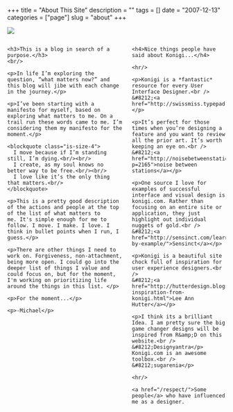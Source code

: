+++
title = "About This Site"
description = ""
tags = []
date = "2007-12-13"
categories = ["page"]
slug = "about"
+++

<div class="columns is-centered">
  <div class="column is-three-quarters">
  <img src="//media.konigi.com/img/about.jpg" style="margin-bottom: 1em;" />
  </div>
</div>

<div class="columns is-centered">
  <div class="column is-half is-size-4">

    <h3>This is a blog in search of a purpose.</h3>
    <br/>

    <p>In life I’m exploring the question, “what matters now?” and this blog will jibe with each change in the journey.</p>

    <p>I’ve been starting with a manifesto for myself, based on exploring what matters to me. On a trail run these words came to me. I’m considering them my manifesto for the moment.</p>

    <blockquote class="is-size-4">
      I move because if I’m standing still, I’m dying.<br/><br/>
      I create, as my soul knows no better way to be free.<br/><br/>
      I love like it’s the only thing that matters.<br/>
    </blockquote>

    <p>This is a pretty good description of the actions and people at the top of the list of what matters to me. It's simple enough for me to follow. I move. I make. I love. I think in bullet points when I run, I guess.</p>

    <p>There are other things I need to work on. Forgiveness, non-attachment, being more open. I could go into the deeper list of things I value and could focus on, but for the moment, I'm working on prioritizing life around the things in this list. </p>

    <p>For the moment...</p>

    <p>-Michael</p>

  </div>
  <div class="column is-one-quarter">

    <h4>Nice things people have said about Konigi...</h4>

    <hr/>

    <p>Konigi is a *fantastic* resource for every User Interface Designer.<br />
    &#8212;<a href="http://swissmiss.typepad.com/weblog/2008/02/konigi.html">swissmiss</a></p>

    <p>It’s perfect for those times when you’re designing a feature and you want to review all the prior art. It’s worth keeping an eye on.<br />
    &#8212;<a href="http://noisebetweenstations.com/personal/weblogs/?p=2165">noise between stations</a></p>

    <p>One source I love for examples of successful interface and visual design is konigi.com. Rather than focusing on an entire site or application, they just highlight out individual nuggets of gold.<br />
    &#8212;<a href="http://sensinct.com/learning-by-example/">Sensinct</a></p>

    <p>Konigi is a beautiful site chock full of inspiration for user experience designers.<br />
    &#8212;<a href="http://hutterdesign.blogspot.com/2008/06/ux-inspiration-from-konigi.html">Lee Ann Hutter</a></p>

    <p>I think its a brilliant Idea. I am pretty sure the big game changer designs will be inspired from R&amp;D on this website.<br />
    &#8212;Designyantra</p>
    Konigi.com is an awesome toolbox.<br />
    &#8212;sugarenia</p>

    <hr/>

    <a href="/respect/">Some people</a> who have influenced me as a designer.
  </div>
</div>
